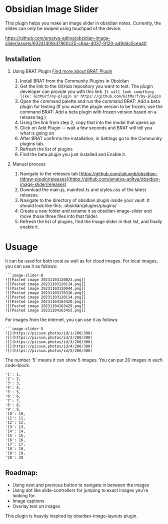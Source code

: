 # Obsidian Image Slider
This plugin helps you make an image slider in obsidian notes. Currently, the slides can only be swiped using touchpad of the device.

https://github.com/amatya-aditya/obsidian-image-slider/assets/63241408/d7860c25-c6aa-4037-9120-ad9ddc5cea40
 
## Installation
1. Using BRAT Plugin [Find more about BRAT Plugin]([url](https://tfthacker.com/Obsidian+Plugins+by+TfTHacker/BRAT+-+Beta+Reviewer's+Auto-update+Tool/Quick+guide+for+using+BRAT))
	1. Install BRAT from the Community Plugins in Obsidian
	2. Get the link to the GitHub repository you want to test. The plugin developer can provide you with this link.
		`It will look something like: GitMurf/my-plugin or https://github.com/GitMurf/my-plugin`
	3. Open the command palette and run the command BRAT: Add a beta plugin for testing (If you want the plugin version to be frozen, use the command BRAT: Add a beta plugin with frozen version based on a release tag.)
	4. Using the link from step 2, copy that into the modal that opens up
	5. Click on Add Plugin -- wait a few seconds and BRAT will tell you what is going on
	6. After BRAT confirms the installation, in Settings go to the Community plugins tab.
	7. Refresh the list of plugins
	8. Find the beta plugin you just installed and Enable it.

2. Manual process

	1. Navigate to the releases tab [https://github.com/juliusgb/obsidian-tldraw-plugin/releases](https://github.com/amatya-aditya/obsidian-image-slider/releases)
	2. Download the main.js, mainfest.ts and styles.css of the latest releases.
	3. Navigate to the directory of obsidian plugin inside your vault. It should look like this: .obsidian/plugins/plugins/
	4. Create a new folder and rename it as obsidian-image-slider and move those three files into that folder.
	5. Refresh the list of plugins, find the Image slider in that list, and finally enable it.

# Usuage

It can be used for both local as well as for cloud images. For local images, you can use it as follows:

```
```image-slider-8
![[Pasted image 20231103120023.png]]
![[Pasted image 20231103120114.png]]
![[Pasted image 20231103120044.png]]
![[Pasted image 20231103170316.png]]
![[Pasted image 20231103120114.png]]
![[Pasted image 20231104163420.png]]
![[Pasted image 20231104163429.png]]
![[Pasted image 20231104163453.png]]
```

For images from the internet, you can use it as follows:

```
```image-slider-5
![](https://picsum.photos/id/1/200/300)
![](https://picsum.photos/id/2/200/300)
![](https://picsum.photos/id/3/200/300)
![](https://picsum.photos/id/4/200/300)
![](https://picsum.photos/id/5/200/300)

```

The number '5' means it can show 5 images. You can put 20 images in each code-block. 

	'1': 1,
	'2': 2,
	'3': 3,
	'4': 4,
	'5': 5,
	'6': 6,
	'7': 7,
	'8': 8,
	'9': 9,
	'10': 10,
	'11': 11,
	'12': 12,
	'13': 13,
	'14': 14,
	'15': 15,
	'16': 16,
	'17': 17,
	'18': 18,
	'19': 19,
	'20': 20
## Roadmap:

- Using next and previous button to navigate in between the images
- Using dot like slide-controllers for jumping to exact images you're looking for.
- Image captions
- Overlay text on images

This plugin is heavily inspired by obsidian-image-layouts plugin.
